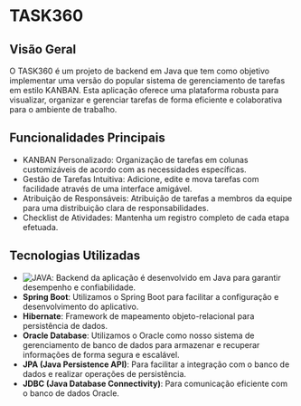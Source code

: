 # TASK360

## Visão Geral
O TASK360 é um projeto de backend em Java que tem como objetivo implementar uma versão do popular 
sistema de gerenciamento de tarefas em estilo KANBAN. Esta aplicação oferece uma plataforma robusta
para visualizar, organizar e gerenciar tarefas de forma eficiente e colaborativa para o ambiente de
trabalho.

## Funcionalidades Principais
* KANBAN Personalizado: Organização de tarefas em colunas customizáveis de acordo com as necessidades
  específicas.
* Gestão de Tarefas Intuitiva: Adicione, edite e mova tarefas com facilidade através de uma
  interface amigável.
* Atribuição de Responsáveis: Atribuição de tarefas a membros da equipe para uma distribuição clara
  de responsabilidades.
* Checklist de Atividades: Mantenha um registro completo de cada etapa efetuada.

## Tecnologias Utilizadas
* ![JAVA](https://icons8.com.br/icon/GPfHz0SM85FX/logo-java-coffee-cup): Backend da aplicação é desenvolvido em Java para garantir desempenho e confiabilidade.
* **Spring Boot**: Utilizamos o Spring Boot para facilitar a configuração e desenvolvimento do
  aplicativo.
* **Hibernate**: Framework de mapeamento objeto-relacional para persistência de dados.
* **Oracle Database**: Utilizamos o Oracle como nosso sistema de gerenciamento de banco de dados
  para armazenar e recuperar informações de forma segura e escalável.
* **JPA (Java Persistence API)**: Para facilitar a integração com o banco de dados e realizar
  operações de persistência.
* **JDBC (Java Database Connectivity)**: Para comunicação eficiente com o banco de dados Oracle.
